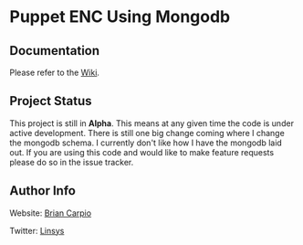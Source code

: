 # Puppet ENC Using Mongodb

## Documentation

Please refer to the [Wiki](https://github.com/bcarpio/mongodb-enc/wiki). 


## Project Status

This project is still in **Alpha**. This means at any given time the code is under active development. There is still one big change coming where I change the mongodb schema. I currently don't like how I have the mongodb laid out. If you are using this code and would like to make feature requests please do so in the issue tracker. 

## Author Info

Website: [Brian Carpio](http://www.briancarpio.com)

Twitter: [Linsys](https://twitter.com/linsys)